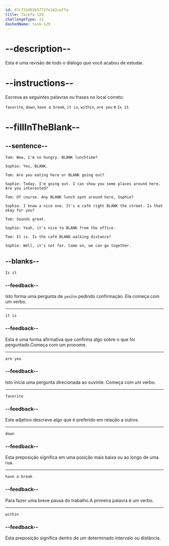 ```yaml
---
id: 67c732492b5772fe142caffa
title: Tarefa 129
challengeType: 22
dashedName: task-129
---
```


<!-- REVIEW -->

# --description--  

Esta é uma revisão de todo o diálogo que você acabou de estudar.  

# --instructions--  

Escreva as seguintes palavras ou frases no local correto:  

`favorite`, `down`, `have a break`, `it is`, `within`, `are you` e `Is it`.

# --fillInTheBlank--  

## --sentence--  

`Tom: Wow, I'm so hungry. BLANK lunchtime?`  

`Sophie: Yes, BLANK.`  

`Tom: Are you eating here or BLANK going out?`  

`Sophie: Today, I'm going out. I can show you some places around here. Are you interested?`  

`Tom: Of course. Any BLANK lunch spot around here, Sophie?`  

`Sophie: I know a nice one. It's a café right BLANK the street. Is that okay for you?`  

`Tom: Sounds great.`  

`Sophie: Yeah, it's nice to BLANK from the office.`  

`Tom: It is. Is the café BLANK walking distance?`  

`Sophie: Well, it's not far. Come on, we can go together.`  

## --blanks--  

`Is it`  

### --feedback--

Isto forma uma pergunta de `yes`/`no` pedindo confirmação. Ela começa com um verbo.  

---

`it is`  

### --feedback--

Esta é uma forma afirmativa que confirma algo sobre o que foi perguntado.Começa com um pronome.

---

`are you`  

### --feedback--

Isto inicia uma pergunta direcionada ao ouvinte. Começa com um verbo.  

---

`favorite`  

### --feedback--

Este adjetivo descreve algo que é preferido em relação a outros.  

---

`down`  

### --feedback--

Esta preposição significa em uma posição mais baixa ou ao longo de uma rua.  

---

`have a break`  

### --feedback--

Para fazer uma breve pausa do trabalho.A primeira palavra é um verbo.  

---

`within`  

### --feedback--

Esta preposição significa dentro de um determinado intervalo ou distância.  
